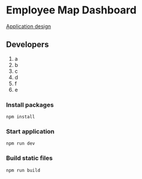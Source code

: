 # Employee Map Dashboard

[Application design](https://www.figma.com/file/CFbWn6rkYLR0SRNYO49Kad/Sourcery-Academy-Project%3A-Remote-Employees-Poland?type=design&node-id=4-104&mode=design)

## Developers
1. a
2. b
3. c
4. d
5. f
6. e

### Install packages

```
npm install
```

### Start application

```
npm run dev
```

### Build static files

```
npm run build
```